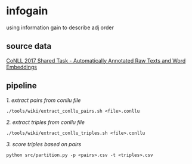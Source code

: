 # infogain
using information gain to describe adj order

## source data
[CoNLL 2017 Shared Task - Automatically Annotated Raw Texts and Word Embeddings](https://lindat.mff.cuni.cz/repository/xmlui/handle/11234/1-1989)

## pipeline
*1. extract pairs from conllu file*
```{bash}
./tools/wiki/extract_conllu_pairs.sh <file>.conllu
```

*2. extract triples from conllu file*
```{bash}
./tools/wiki/extract_conllu_triples.sh <file>.conllu
```

*3. score triples based on pairs*
```{bash}
python src/partition.py -p <pairs>.csv -t <triples>.csv
```
